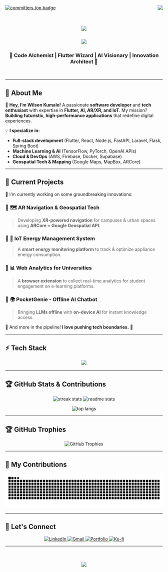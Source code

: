 [![committers.top badge](https://user-badge.committers.top/zimbabwe_private/KumaloWilson.svg)](https://user-badge.committers.top/zimbabwe_private/KumaloWilson)
<img align="right" src="https://visitor-badge.laobi.icu/badge?page_id=KumaloWilson.KumaloWilson" />

<h1 align="center">
    <img src="https://readme-typing-svg.herokuapp.com/?font=Righteous&size=35&center=true&vCenter=true&width=600&height=70&duration=8000&lines=Hello+There!+👋;+I'm+Wilson+Kumalo!;">
</h1>

<p align="center">
    <img src="https://media.giphy.com/media/RbDKaczqWovIugyJmW/giphy.gif" width="300px"/>
</p>

<h3 align="center">🚀 Code Alchemist | Flutter Wizard | AI Visionary | Innovation Architect 🚀</h3>
<br/>

---

## 🌟 **About Me**

👋 **Hey, I’m Wilson Kumalo!** A passionate **software developer** and **tech enthusiast** with expertise in **Flutter, AI, AR/XR, and IoT**. My mission? **Building futuristic, high-performance applications** that redefine digital experiences.  

💡 **I specialize in:**  
- **Full-stack development** (Flutter, React, Node.js, FastAPI, Laravel, Flask, Spring Boot)  
- **Machine Learning & AI** (TensorFlow, PyTorch, OpenAI APIs)  
- **Cloud & DevOps** (AWS, Firebase, Docker, Supabase)  
- **Geospatial Tech & Mapping** (Google Maps, MapBox, ARCore)  

---

## 🚀 **Current Projects**
🎯 I'm currently working on some groundbreaking innovations:

### 🔹 **🗺️ AR Navigation & Geospatial Tech**  
> Developing **XR-powered navigation** for campuses & urban spaces using **ARCore + Google Geospatial API**.

### 🔹 **🔋 IoT Energy Management System**  
> A **smart energy monitoring platform** to track & optimize appliance energy consumption.

### 🔹 **📊 Web Analytics for Universities**  
> A **browser extension** to collect real-time analytics for student engagement on e-learning platforms.

### 🔹 **🌍 PocketGenie - Offline AI Chatbot**  
> Bringing **LLMs offline** with **on-device AI** for instant knowledge access.

🌟 And more in the pipeline! **I love pushing tech boundaries.** 🚀

---

## ⚡ **Tech Stack**
<p align="center">
  <img src="https://skillicons.dev/icons?i=flutter,dart,react,js,ts,nodejs,laravel,php,python,java,html,css,tailwind,express,mongodb,mysql,postgres,firebase,supabase,docker,aws,azure,linux,bash" />
</p>

---

## 🏆 **GitHub Stats & Contributions**
<p align="center">
  <img width=390 src="https://github-readme-streak-stats-salesp07.vercel.app/?user=KumaloWilson&count_private=true&theme=react&border_radius=10" alt="streak stats"/>
  <img width=390 src="https://github-readme-stats-salesp07.vercel.app/api?username=KumaloWilson&count_private=true&show_icons=true&theme=react&border_radius=10" alt="readme stats" />
</p>
<p align="center">
  <img width=325 src="https://github-readme-stats-salesp07.vercel.app/api/top-langs/?username=KumaloWilson&hide=HTML&langs_count=8&layout=compact&theme=react&border_radius=10" alt="top langs" />
</p>

---

## 🏆 **GitHub Trophies**
<p align="center">
  <img alt="GitHub Trophies" src="https://github-profile-trophy.vercel.app/?username=KumaloWilson&theme=radical&no-frame=false&no-bg=true&margin-w=4" />
</p>

---

## 🐍 **My Contributions**
<p align="center">
  <img alt="Snake animation" src="https://raw.githubusercontent.com/KumaloWilson/KumaloWilson/output/github-contribution-grid-snake.svg" />
</p>

---

## 🤝 **Let's Connect**
<p align="center">
  <a href="https://www.linkedin.com/in/wilson-kumalo-733550243/" target="_blank">
    <img src="https://img.shields.io/badge/LinkedIn-0077B5?style=for-the-badge&logo=linkedin&logoColor=white" alt="LinkedIn" />
  </a>

  <a href="mailto:kumalowilson900@gmail.com">
    <img src="https://img.shields.io/badge/Gmail-333333?style=for-the-badge&logo=gmail&logoColor=red" alt="Gmail" />
  </a>

  <a href="https://wilson-portfolio-kjts.onrender.com/" target="_blank">
    <img src="https://img.shields.io/badge/Portfolio-FF5722?style=for-the-badge&logo=vercel&logoColor=white" alt="Portfolio" />
  </a>

  <a href="https://ko-fi.com/X8X01AFOO8" target="_blank">
    <img src="https://img.shields.io/badge/Support%20me%20on%20Ko--fi-ff5f5f?style=for-the-badge&logo=kofi&logoColor=white" alt="Ko-fi" />
  </a>
</p>

---

<h1 align="center">
    <img src="https://readme-typing-svg.herokuapp.com/?font=Righteous&size=35&center=true&vCenter=true&width=600&height=70&duration=8000&lines=✨+Thank+You+for+Stopping+By!+✨;🙌+I+appreciate+you+visiting+my+profile!;🚀+Let's+build+something+amazing+together!;">
</h1>
